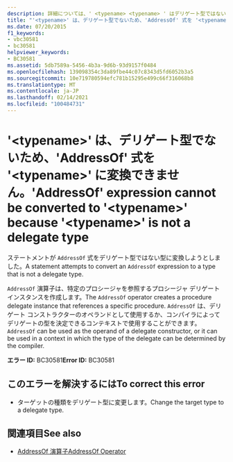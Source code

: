 ```yaml
---
description: 詳細については、' <typename> <typename> ' はデリゲート型ではないため、' AddressOf ' 式を ' ' に変換することはできません。
title: "'<typename>' は、デリゲート型でないため、'AddressOf' 式を '<typename>' に変換できません。"
ms.date: 07/20/2015
f1_keywords:
- vbc30581
- bc30581
helpviewer_keywords:
- BC30581
ms.assetid: 5db7589a-5456-4b3a-9d6b-93d9157f0484
ms.openlocfilehash: 139098354c3da89fbe44c07c8343d5fd6052b3a5
ms.sourcegitcommit: 10e719780594efc781b15295e499c66f316068b8
ms.translationtype: MT
ms.contentlocale: ja-JP
ms.lasthandoff: 02/14/2021
ms.locfileid: "100484731"
---
```

# <a name="addressof-expression-cannot-be-converted-to-typename-because-typename-is-not-a-delegate-type"></a><span data-ttu-id="c7c7e-103">'\<typename>' は、デリゲート型でないため、'AddressOf' 式を '\<typename>' に変換できません。</span><span class="sxs-lookup"><span data-stu-id="c7c7e-103">'AddressOf' expression cannot be converted to '\<typename>' because '\<typename>' is not a delegate type</span></span>

<span data-ttu-id="c7c7e-104">ステートメントが `AddressOf` 式をデリゲート型ではない型に変換しようとしました。</span><span class="sxs-lookup"><span data-stu-id="c7c7e-104">A statement attempts to convert an `AddressOf` expression to a type that is not a delegate type.</span></span>  
  
 <span data-ttu-id="c7c7e-105">`AddressOf` 演算子は、特定のプロシージャを参照するプロシージャ デリゲート インスタンスを作成します。</span><span class="sxs-lookup"><span data-stu-id="c7c7e-105">The `AddressOf` operator creates a procedure delegate instance that references a specific procedure.</span></span> <span data-ttu-id="c7c7e-106">`AddressOf` は、デリゲート コンストラクターのオペランドとして使用するか、コンパイラによってデリゲートの型を決定できるコンテキストで使用することができます。</span><span class="sxs-lookup"><span data-stu-id="c7c7e-106">`AddressOf` can be used as the operand of a delegate constructor, or it can be used in a context in which the type of the delegate can be determined by the compiler.</span></span>  
  
 <span data-ttu-id="c7c7e-107">**エラー ID:** BC30581</span><span class="sxs-lookup"><span data-stu-id="c7c7e-107">**Error ID:** BC30581</span></span>  
  
## <a name="to-correct-this-error"></a><span data-ttu-id="c7c7e-108">このエラーを解決するには</span><span class="sxs-lookup"><span data-stu-id="c7c7e-108">To correct this error</span></span>  
  
- <span data-ttu-id="c7c7e-109">ターゲットの種類をデリゲート型に変更します。</span><span class="sxs-lookup"><span data-stu-id="c7c7e-109">Change the target type to a delegate type.</span></span>  
  
## <a name="see-also"></a><span data-ttu-id="c7c7e-110">関連項目</span><span class="sxs-lookup"><span data-stu-id="c7c7e-110">See also</span></span>

- [<span data-ttu-id="c7c7e-111">AddressOf 演算子</span><span class="sxs-lookup"><span data-stu-id="c7c7e-111">AddressOf Operator</span></span>](../language-reference/operators/addressof-operator.md)
